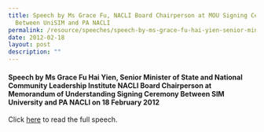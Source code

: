 ```yaml
---
title: Speech by Ms Grace Fu, NACLI Board Chairperson at MOU Signing Ceremony
  Between UniSIM and PA NACLI
permalink: /resource/speeches/speech-by-ms-grace-fu-hai-yien-senior-minister-of-state/
date: 2012-02-18
layout: post
description: ""
---
```

#### Speech by Ms Grace Fu Hai Yien, Senior Minister of State and National Community Leadership Institute NACLI Board Chairperson at Memorandum of Understanding Signing Ceremony Between SIM University and PA NACLI on 18 February 2012

Click [here](/files/NewsRoom/speech-by-ms-grace-fu-hai-yien-senior-minister-of-state(1).pdf) to read the full speech.